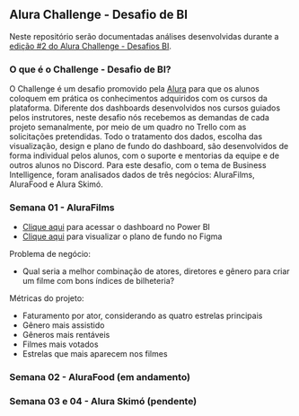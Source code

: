 ## Alura Challenge - Desafio de BI

Neste repositório serão documentadas análises desenvolvidas durante a [edição #2 do Alura Challenge - Desafios BI](https://www.alura.com.br/challenges/bi-2).

### O que é o Challenge - Desafio de BI?
O Challenge é um desafio promovido pela [Alura](https://www.alura.com.br) para que os alunos coloquem em prática os conhecimentos adquiridos com os cursos da plataforma. Diferente dos dashboards desenvolvidos nos cursos guiados pelos instrutores, neste desafio nós recebemos as demandas de cada projeto semanalmente, por meio de um quadro no Trello com as solicitações pretendidas. Todo o tratamento dos dados, escolha das visualização, design e plano de fundo do dashboard, são desenvolvidos de forma individual pelos alunos, com o suporte e mentorias da equipe e de outros alunos no Discord. Para este desafio, com o tema de Business Intelligence, foram analisados dados de três negócios: AluraFilms, AluraFood e Alura Skimó.

### Semana 01 - AluraFilms
* [Clique aqui](https://app.powerbi.com/view?r=eyJrIjoiNmI2Mzc3OWQtNmY2ZS00NGE0LWE1YzEtNGUyYWZjZWFlOTYwIiwidCI6IjkxODA4YmQwLTVjNmEtNDlkZi05M2RmLWZiNmE3NDBmNTk0ZCIsImMiOjh9) para acessar o dashboard no Power BI
* [Clique aqui](https://www.figma.com/file/zKn2w7zjamRhLpA2qxvd8d/Alura-Filmes?node-id=0%3A1) para visualizar o plano de fundo no Figma

Problema de negócio:
* Qual seria a melhor combinação de atores, diretores e gênero para criar um filme com bons índices de bilheteria? 

Métricas do projeto:
* Faturamento por ator, considerando as quatro estrelas principais
* Gênero mais assistido
* Gêneros mais rentáveis
* Filmes mais votados
* Estrelas que mais aparecem nos filmes

### Semana 02 - AluraFood (em andamento)


### Semana 03 e 04 - Alura Skimó (pendente)

